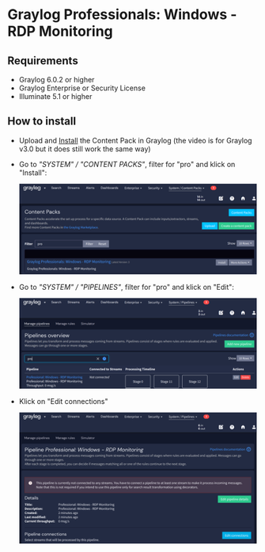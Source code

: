 # Graylog Professionals: Windows - RDP Monitoring

## Requirements

- Graylog 6.0.2 or higher
- Graylog Enterprise or Security License
- Illuminate 5.1 or higher

## How to install

- Upload and [Install](https://graylog.org/videos/content-packs/) the Content Pack in Graylog (the video is for Graylog v3.0 but it does still work the same way)
- Go to _"SYSTEM" / "CONTENT PACKS"_, filter for "pro" and klick on "Install":
  
  ![1](./images/1.png)
- Go to _"SYSTEM" / "PIPELINES"_, filter for "pro" and klick on "Edit":

  ![2](./images/2.png)
- Klick on "Edit connections"
  
  ![3](./images/3.png)
  